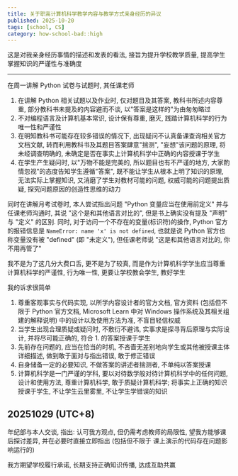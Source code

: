 ```yaml
---
title: 关于职高计算机科学教学内容与教学方式亲身经历的异议
published: 2025-10-20
tags: [school, CS]
category: how-school-bad::high
---
```

这是对我亲身经历事情的描述和发表的看法, 接旨为提升学校教学质量, 提高学生掌握知识的严谨性与准确度

---

在周一讲解 Python 试卷与试题时, 其任课老师
1. 在讲解 Python 相关试题以及作业时, 仅对题目及其答案, 教科书所述内容尊重, 部分教科书未提及的内容避而不谈, 以"答案是这样的"为由匆匆略过
2. 不对编程语言及计算机基本常识, 设计保有尊重, 磨灭, 践踏计算机科学的行为唯一性和严谨性
3. 在明知教科书可能存在较多错误的情况下, 出现疑问不认真备课查询相关官方文档文献, 转而利用教科书及其题目答案肆意"揣测", "妄想"该问题的原理, 将未经调查明确的, 未确定是否在事实上计算机科学中正确的内容授课于学生
4. 在学生产生疑问时, 以"万物不能是完美的, 所以题目也有不严谨的地方, 大家酌情忽视"的态度告知学生遵循"答案", 既不能让学生从根本上明了知识的原理, 无法实际上掌握知识, 又消磨了学生对教材可能的问题, 权威可能的问题提出质疑, 探究问题原因的创造性思维的动力

同时在讲解月考试卷时, 本人尝试指出问题 "Python 变量应当在使用前定义" 并与任课老师沟通时, 其说 "这个是和其他语言对比的", 但是书上确实没有提及 "声明" 与 "定义" 的区别. 同时, 对于访问一个不存在的变量(标识符)的操作, Python 官方的报错信息是 `NameError: name 'x' is not defined`, 也就是说 Python 官方也称变量没有被 "defined" (即 "未定义"), 但任课老师说 "这是和其他语言对比的, 你不用再管了"

我不是为了这几分大费口舌, 更不是为了较真, 而是作为计算机科学学生应当尊重计算机科学的严谨性, 行为唯一性, 更要让学校教会学生, 教好学生

我的诉求很简单
1. 尊重客观事实与代码实现, 以所学内容设计者的官方文档, 官方资料 (包括但不限于 Python 官方文档, Microsoft Learn 中对 Windows 操作系统及其相关组建的解释说明) 中的设计以及使用方法为准, 不盲目轻信权威
2. 当学生出现合理质疑或疑问时, 不敷衍不避讳, 实事求是探寻背后原理与实际设计, 并将尽可能正确的, 符合 1. 的答案授课于学生
3. 先前存在问题的, 应当在恰当的时机, 不吝啬无差别地向学生或其他被授课主体详细描述, 做到敢于面对与指出错误, 敢于修正错误
4. 自身储备一定的必要知识, 不做答案的讲述者揣测者, 不单纯以答案授课
5. 计算机科学是一门严谨的学科, 要以对待数学般对待计算机科学中的任何问题, 设计和使用方法, 尊重计算机科学, 敢于质疑计算机科学; 将事实上正确的知识授课于学生, 不让学生云里雾里, 不让学生学错误的知识


## 20251029 (UTC+8)
年纪部与本人交谈, 指出: 认可我方观点, 但仍需考虑教师的局限性, 望我方能够课后探讨差异, 并在必要时直接立即指出 (包括但不限于 课上演示的代码存在问题影响运行的)

我方期望学校履行承诺, 长期支持正确知识传播, 达成互助共赢
